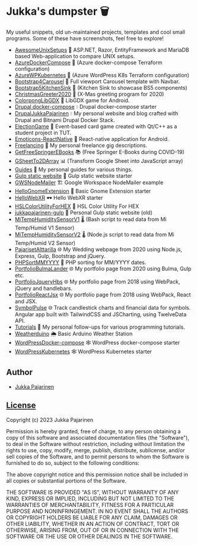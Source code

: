 # Jukka's dumpster 🗑️

My useful snippets, old un-maintained projects, templates and cool small programs. Some of these have screenshots, feel free to explore!

- [AwesomeUnixSetups](./AwesomeUnixSetups) 🐧 ASP.NET, Razor, EntityFramework and MariaDB based Web-application to compare UNIX setups.
- [AzureDockerCompose](./AzureDockerCompose/main.tf) 💠 (Azure docker-compose Terraform configuration)
- [AzureWPKubernetes](./AzureWPKubernetes/main.tf) 💠 (Azure WordPress K8s Terraform configuration)
- [Bootstrap4Carousel](./Bootstrap4Carousel) 🎨 Full viewport Carousel template with Navbar.
- [Bootstrap5KitchenSink](./Bootstrap5KitchenSink/index.html) 🎨 (Kitchen Sink to showcase BS5 components)
- [ChristmasGreeter2020](./ChristmasGreeter2020/ChristmasGreeter2020.js) 🎄 (X-Mas greeting program for 2020)
- [ColorpongLibGDX](./ColorpongLibGDX) 📱 LibGDX game for Android.
- [Drupal docker-compose](./DrupalDockerCompose) 💧 Drupal docker-compose starter
- [DrupalJukkaPajarinen](./DrupalJukkaPajarinen) 💧 My personal website and blog crafted with Drupal and Bitnami Drupal Docker Stack.
- [ElectionGame](./ElectionGame) 🎲 Event-based card game created with Qt/C++ as a student project in TUT.
- [Emoticons-ReactNative](./Emoticons-ReactNative) 📱 React-native application for Android.
- [Freelancing](./Freelancing) 📜 My personal freelance gig descriptions.
- [GetFreeSpringerEBooks](./GetFreeSpringerEBooks/GetFreeSpringerEBooks.sh) 📚 (Free Springer E-Books during COVID-19)
- [GSheetTo2DArray](./GSheetTo2DArray/GSheetTo2DArray.js) 📊 (Transform Google Sheet into JavaScript array)
- [Guides](./Guides) 📜 My personal guides for various things.
- [Gulp static website](./GulpStaticWebsite) 🥤 Gulp static website starter
- [GWSNodeMailer](./GWSNodeMailer) 🏗️ Google Workspace NodeMailer example
- [HelloGnomeExtension](./HelloGnomeExtension) 🐧 Basic Gnome Extension starter
- [HelloWebXR](./HelloWebXR) 🕶️ Hello WebXR starter
- [HSLColorUtilityForHEX](./HSLColorUtilityForHEX) 🎨 HSL Color Utility For HEX
- [jukkapajarinen-gulp](./jukkapajarinen-gulp) 🥤 Personal Gulp static website (old)
- [MiTempHumiditySensorV1](./MiTempHumiditySensorV1/getMiData.sh) 🌡️ (Bash script to read data from Mi Temp/Humid V1 Sensor)
- [MiTempHumiditySensorV2](./MiTempHumiditySensorV2/mi-temperature.js) 🌡️ (Node.js script to read data from Mi Temp/Humid V2 Sensor)
- [PajarisetAlttarilla](./PajarisetAlttarilla) 🌐 My Wedding webpage from 2020 using Node.js, Express, Gulp, Bootstrap and jQuery.
- [PHPSortMMYYYY](./PHP-sort-mmyyyy) 🐘 PHP sorting for MM/YYYY dates.
- [PortfolioBulmaLander](./PortfolioBulmaLander) 🌐 My portfolio page from 2020 using Bulma, Gulp etc.
- [PortfolioJqueryHbs](./PortfolioJqueryHbs) 🌐 My portfolio page from 2018 using WebPack, jQuery and handlebars.
- [PortfolioReactJsx](./PortfolioReactJsx) 🌐 My portfolio page from 2018 using WebPack, React and JSX.
- [SymbolPulse](./SymbolPulse) 🌐 Track candlestick charts and financial data for symbols. Angular app built with TailwindCSS and JSCharting, using TwelveData API.
- [Tutorials](./Tutorials) 📜 My personal follow-ups for various programming tutorials.
- [Weatherduino](./Weatherduino) 🌦️ Basic Arduino Weather Station
- [WordPressDocker-compose](./WordpressDockerCompose) 🕸️ WordPress docker-compose starter
- [WordPressKubernetes](./WordpressKubernetes) 🕸️ WordPress Kubernetes starter

## Author

- [Jukka Pajarinen](https://www.jukkapajarinen.com)

## [License](LICENSE.md)

Copyright (c) 2023 Jukka Pajarinen

Permission is hereby granted, free of charge, to any person obtaining a copy of this software and associated documentation files (the "Software"), to deal in the Software without restriction, including without limitation the rights to use, copy, modify, merge, publish, distribute, sublicense, and/or sell copies of the Software, and to permit persons to whom the Software is furnished to do so, subject to the following conditions:

The above copyright notice and this permission notice shall be included in all copies or substantial portions of the Software.

THE SOFTWARE IS PROVIDED "AS IS", WITHOUT WARRANTY OF ANY KIND, EXPRESS OR IMPLIED, INCLUDING BUT NOT LIMITED TO THE WARRANTIES OF MERCHANTABILITY, FITNESS FOR A PARTICULAR PURPOSE AND NONINFRINGEMENT. IN NO EVENT SHALL THE AUTHORS OR COPYRIGHT HOLDERS BE LIABLE FOR ANY CLAIM, DAMAGES OR OTHER LIABILITY, WHETHER IN AN ACTION OF CONTRACT, TORT OR OTHERWISE, ARISING FROM, OUT OF OR IN CONNECTION WITH THE SOFTWARE OR THE USE OR OTHER DEALINGS IN THE SOFTWARE.
